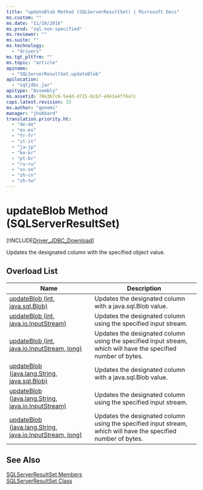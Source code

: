 ```yaml
---
title: "updateBlob Method (SQLServerResultSet) | Microsoft Docs"
ms.custom: ""
ms.date: "11/10/2016"
ms.prod: "sql-non-specified"
ms.reviewer: ""
ms.suite: ""
ms.technology: 
  - "drivers"
ms.tgt_pltfrm: ""
ms.topic: "article"
apiname: 
  - "SQLServerResultSet.updateBlob"
apilocation: 
  - "sqljdbc.jar"
apitype: "Assembly"
ms.assetid: 78e367c6-5e4d-4715-8cb7-e841e4f76a7c
caps.latest.revision: 15
ms.author: "genemi"
manager: "jhubbard"
translation.priority.ht: 
  - "de-de"
  - "es-es"
  - "fr-fr"
  - "it-it"
  - "ja-jp"
  - "ko-kr"
  - "pt-br"
  - "ru-ru"
  - "sv-se"
  - "zh-cn"
  - "zh-tw"
---
```

# updateBlob Method (SQLServerResultSet)
[!INCLUDE[Driver_JDBC_Download](../../../connect/jdbc/includes)]

  Updates the designated column with the specified object value.  
  
## Overload List  
  
|Name|Description|  
|----------|-----------------|  
|[updateBlob (int, java.sql.Blob)](../../../connect/jdbc/reference/updateblob-method--int--java.sql.blob-.md)|Updates the designated column with a java.sql.Blob value.|  
|[updateBlob (int, java.io.InputStream)](../../../connect/jdbc/reference/updateblob-method--int--java.io.inputstream-.md)|Updates the designated column using the specified input stream.|  
|[updateBlob (int, java.io.InputStream, long)](../../../connect/jdbc/reference/updateblob-method--int--java.io.inputstream--long-.md)|Updates the designated column using the specified input stream, which will have the specified number of bytes.|  
|[updateBlob (java.lang.String, java.sql.Blob)](../../../connect/jdbc/reference/updateblob-method--java.lang.string--java.sql.blob-.md)|Updates the designated column with a java.sql.Blob value.|  
|[updateBlob (java.lang.String, java.io.InputStream)](../../../connect/jdbc/reference/updateblob-method--java.lang.string--java.io.inputstream-.md)|Updates the designated column using the  specified input stream.|  
|[updateBlob (java.lang.String, java.io.InputStream, long)](../../../connect/jdbc/reference/updateblob-method--java.lang.string--java.io.inputstream--long-.md)|Updates the designated column using the specified input stream, which will have the specified number of bytes.|  
  
## See Also  
 [SQLServerResultSet Members](../../../connect/jdbc/reference/sqlserverresultset-members.md)   
 [SQLServerResultSet Class](../../../connect/jdbc/reference/sqlserverresultset-class.md)  
  
  